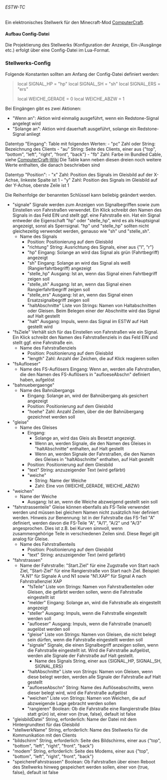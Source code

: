 ###### ESTW-TC

Ein elektronisches Stellwerk für den Minecraft-Mod [ComputerCraft](https://www.computercraft.info/).

#### Aufbau Config-Datei

Die Projektierung des Stellwerks (Konfiguration der Anzeige, Ein-/Ausgänge etc.) erfolgt über eine Config-Datei im Lua-Format.

### Stellwerks-Config

Folgende Konstanten sollten am Anfang der Config-Datei definiert werden:
> local SIGNAL_HP = "hp"
local SIGNAL_SH = "sh"
local SIGNAL_ERS = "ers"
> 
> local WEICHE_GERADE = 0
local WEICHE_ABZW = 1

Bei Eingängen gibt es zwei Aktionen:
- "Wenn an": Aktion wird einmalig ausgeführt, wenn ein Redstone-Signal angelegt wird
- "Solange an": Aktion wird dauerhaft ausgeführt, solange ein Redstone-Signal anliegt

Datentyp "Eingang": Table mit folgenden Werten:
	- "pc"
	Zahl oder String: Bezeichnung des Clients
	- "au"
	String: Seite des Clients, einer aus {"top", "bottom", "left", "right", "front", "back"}
	- "fb"
	Zahl: Farbe im Bundled Cable, siehe [ComputerCraft-Wiki](http://www.computercraft.info/wiki/Colors_(API)#Colors)
Die Table kann neben diesen dreien noch weitere Werte enthalten, die danach beschrieben sind

Datentyp "Position":
	- "x"
	Zahl: Position des Signals im Gleisbild auf der X-Achse, linkeste Spalte ist 1
	- "y"
	Zahl: Position des Signals im Gleisbild auf der Y-Achse, oberste Zeile ist 1

Die Reihenfolge der benannten Schlüssel kann beliebig geändert werden.

- "signale"
	Signale werden zum Anzeigen von Signalbegriffen sowie zum Einstellen von Fahrstraßen verwendet.
	Ein Klick schreibt den Namen des Signals in das Feld EIN und stellt ggf. eine Fahrstraße ein.
	Hat ein Signal entweder die Eigenschaft "hp" oder "stelle_hp", wird es als Hauptsignal angezeigt, sonst als Sperrsignal.
	"hp" und "stelle_hp" sollten nicht gleichezeitig verwendet werden, genauso wie "sh" und "stelle_sh".
	- Name des Signals
		- Position: Positionierung auf dem Gleisbild
		- "richtung"
		String: Ausrichtung des Signals, einer aus {"l", "r"}
		- "hp"
		Eingang: Solange an wird das Signal als grün (Fahrtbegriff) angezeigt
		- "sh"
		Eingang: Solange an wird das Signal als weiß (Rangierfahrtbegriff) angezeigt
		- "stelle_hp"
		Ausgang: Ist an, wenn das Signal einen Fahrtbegriff zeigen soll
		- "stelle_sh"
		Ausgang: Ist an, wenn das Signal einen Rangierfahrtbegriff zeigen soll
		- "stelle_ers"
		Ausgang: Ist an, wenn das Signal einen Ersatzsignalbegriff zeigen soll
		- "haltAbschnitte"
		Liste von Strings: Namen von Haltabschnitten oder Gleisen. Beim Belegen einer der Abschnitte wird das Signal auf Halt gestellt
		- "halt"
		Ausgang: Impuls, wenn das Signal im ESTW auf Halt gestellt wird
- "fsZiele"
	Verhält sich für das Einstellen von Fahrstraßen wie ein Signal.
	Ein Klick schreibt den Namen des Fahrstraßenziels in das Feld EIN und stellt ggf. eine Fahrstraße ein.
	- Name des Fahrstraßenziels
		- Position: Positionierung auf dem Gleisbild
		- "length"
		Zahl: Anzahl der Zeichen, die auf Klick reagieren sollen
- "fsAufloeser"
	- Name des FS-Auflösers
		Eingang: Wenn an, werden alle Fahrstraßen, die den Namen des FS-Auflösers in "aufloeseAbschn" definiert haben, aufgelöst
- "bahnuebergaenge"
	- Name des Bahnübergangs
		- Eingang: Solange an, wird der Bahnübergang als gesichert angezeigt
		- Position: Positionierung auf dem Gleisbild
		- "hoehe"
			Zahl: Anzahl Zeilen, über die der Bahnübergang gezeichnet werden soll
- "gleise"
	- Name des Gleises
		- Eingang:
			- Solange an, wird das Gleis als Besetzt angezeigt.
			- Wenn an, werden Signale, die den Namen des Gleises in "haltAbschnitte" enthalten, auf Halt gestellt
			- Wenn an, werden Signale der Fahrstraßen, die den Namen des Gleises in "haltAbschnitte" enthalten, auf Halt gestellt
		- Position: Positionierung auf dem Gleisbild
		- "text"
			String: anzuzeigender Text (wird gefärbt)
		- "weiche"
			- String: Name der Weiche
			- Zahl: Eine von {WEICHE_GERADE, WEICHE_ABZW}
- "weichen"
	- Name der Weiche
		- Ausgang: Ist an, wenn die Weiche abzweigend gestellt sein soll
- "fahrstrassenteile"
	Gleise können ebenfalls als FS-Teile verwendet werden und müssen bei gleichem Namen nicht zusätzlich hier definiert werden.
	Hinweis zur Benennung: Ist in der Fahrstraße das FS-Teil "A" definiert, werden davon die FS-Teile "A", "A/1", "A/2" und "A/3" angesprochen. Dies ist z.B. bei Kurven sinnvoll, wenn zusammengehörige Teile in verschiedenen Zeilen sind. Diese Regel gilt analog für Gleise.
	- Name des Fahrstraßenteils
		- Position: Positionierung auf dem Gleisbild
		- "text"
			String: anzuzeigender Text (wird gefärbt)
- "fahrstrassen"
	- Name der Fahrstraße: "Start.Ziel" für eine Zugstraße von Start nach Ziel, "Start-Ziel" für eine Rangierstraße von Start nach Ziel. Beispiel: "A.N1" für Signale A und N1 sowie "N1.XAP" für Signal A nach Fahrstraßenziel XAP
		- "fsTeile"
			Liste von Strings: Namen von Fahrstraßenteilen oder Gleisen, die gefärbt werden sollen, wenn die Fahrstraße eingestellt ist
		- "melder"
			Eingang: Solange an, wird die Fahrstraße als eingestellt angezeigt
		- "steller"
			Ausgang: Impuls, wenn die Fahrstraße eingestellt werden soll
		- "aufloeser"
			Ausgang: Impuls, wenn die Fahrstraße (manuell) augelöst werden soll
		- "gleise"
			Liste von Strings: Namen von Gleisen, die nicht belegt sein dürfen, wenn die Fahrstraße eingestellt werden soll
		- "signale"
			Signale, die einen Signalbegriff anzeigen sollen, wenn die Fahrstraße eingestellt ist. Wird die Fahrstraße aufgelöst, werden alle Signale der Fahrstraße auf Halt gestellt.
			- Name des Signals
				String, einer aus {SIGNAL_HP, SIGNAL_SH, SIGNAL_ERS}
		- "haltAbschnitte"
			Liste von Strings: Namen von Gleisen, wenn diese belegt werden, werden alle Signale der Fahrstraße auf Halt gestellt
		- "aufloeseAbschn"
			String: Name des Auflöseabschnitts, wenn dieser belegt wird, wird die Fahrstraße aufgelöst
		- "weichen"
			Liste von Strings: Namen von Weichen, die auf abzweigende Lage gebracht werden sollen
		- "rangieren"
			Boolean: Ob die Fahrstraße eine Rangierstraße (blau statt grün) ist, einer von {true, false}, default ist false
- "gleisbildDatei"
	String, erforderlich: Name der Datei mit dem Hintergrundtext für das Gleisbild
- "stellwerkName"
	String, erforderlich: Name des Stellwerks für die Kommunikation mit den Clients
- "bildschirm"
	String, erforderlich: Seite des Bildschirms, einer aus {"top", "bottom", "left", "right", "front", "back"}
- "modem"
	String, erforderlich: Seite des Modems, einer aus {"top", "bottom", "left", "right", "front", "back"}
- "speichereFahrstrassen"
	Boolean: Ob Fahrstraßen über einen Reboot des Stellwerks hinweg gespeichert werden sollen, einer von {true, false}, default ist false
